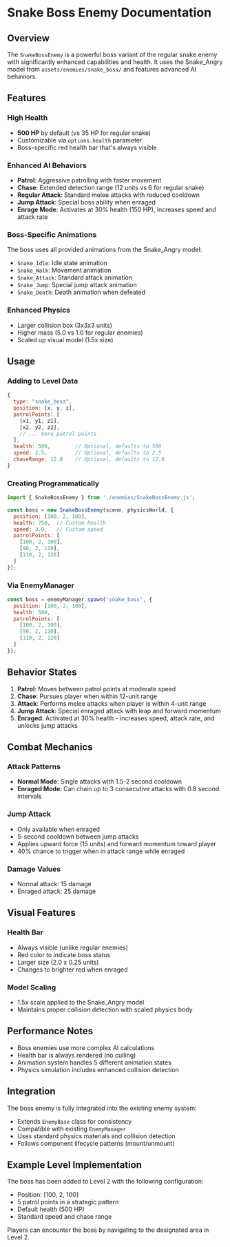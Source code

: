 # Snake Boss Enemy Documentation

## Overview

The `SnakeBossEnemy` is a powerful boss variant of the regular snake enemy with significantly enhanced capabilities and health. It uses the Snake_Angry model from `assets/enemies/snake_boss/` and features advanced AI behaviors.

## Features

### High Health
- **500 HP** by default (vs 35 HP for regular snake)
- Customizable via `options.health` parameter
- Boss-specific red health bar that's always visible

### Enhanced AI Behaviors
- **Patrol**: Aggressive patrolling with faster movement
- **Chase**: Extended detection range (12 units vs 6 for regular snake)
- **Regular Attack**: Standard melee attacks with reduced cooldown
- **Jump Attack**: Special boss ability when enraged
- **Enrage Mode**: Activates at 30% health (150 HP), increases speed and attack rate

### Boss-Specific Animations
The boss uses all provided animations from the Snake_Angry model:
- `Snake_Idle`: Idle state animation
- `Snake_Walk`: Movement animation
- `Snake_Attack`: Standard attack animation
- `Snake_Jump`: Special jump attack animation
- `Snake_Death`: Death animation when defeated

### Enhanced Physics
- Larger collision box (3x3x3 units)
- Higher mass (5.0 vs 1.0 for regular enemies)
- Scaled up visual model (1.5x size)

## Usage

### Adding to Level Data

```javascript
{
  type: "snake_boss",
  position: [x, y, z],
  patrolPoints: [
    [x1, y1, z1],
    [x2, y2, z2],
    // ... more patrol points
  ],
  health: 500,        // Optional, defaults to 500
  speed: 2.5,         // Optional, defaults to 2.5
  chaseRange: 12.0    // Optional, defaults to 12.0
}
```

### Creating Programmatically

```javascript
import { SnakeBossEnemy } from './enemies/SnakeBossEnemy.js';

const boss = new SnakeBossEnemy(scene, physicsWorld, {
  position: [100, 2, 100],
  health: 750,  // Custom health
  speed: 3.0,   // Custom speed
  patrolPoints: [
    [100, 2, 100],
    [90, 2, 110],
    [110, 2, 120]
  ]
});
```

### Via EnemyManager

```javascript
const boss = enemyManager.spawn('snake_boss', {
  position: [100, 2, 100],
  health: 500,
  patrolPoints: [
    [100, 2, 100],
    [90, 2, 110],
    [110, 2, 120]
  ]
});
```

## Behavior States

1. **Patrol**: Moves between patrol points at moderate speed
2. **Chase**: Pursues player when within 12-unit range
3. **Attack**: Performs melee attacks when player is within 4-unit range
4. **Jump Attack**: Special enraged attack with leap and forward momentum
5. **Enraged**: Activated at 30% health - increases speed, attack rate, and unlocks jump attacks

## Combat Mechanics

### Attack Patterns
- **Normal Mode**: Single attacks with 1.5-2 second cooldown
- **Enraged Mode**: Can chain up to 3 consecutive attacks with 0.8 second intervals

### Jump Attack
- Only available when enraged
- 5-second cooldown between jump attacks
- Applies upward force (15 units) and forward momentum toward player
- 40% chance to trigger when in attack range while enraged

### Damage Values
- Normal attack: 15 damage
- Enraged attack: 25 damage

## Visual Features

### Health Bar
- Always visible (unlike regular enemies)
- Red color to indicate boss status
- Larger size (2.0 x 0.25 units)
- Changes to brighter red when enraged

### Model Scaling
- 1.5x scale applied to the Snake_Angry model
- Maintains proper collision detection with scaled physics body

## Performance Notes

- Boss enemies use more complex AI calculations
- Health bar is always rendered (no culling)
- Animation system handles 5 different animation states
- Physics simulation includes enhanced collision detection

## Integration

The boss enemy is fully integrated into the existing enemy system:
- Extends `EnemyBase` class for consistency
- Compatible with existing `EnemyManager`
- Uses standard physics materials and collision detection
- Follows component lifecycle patterns (mount/unmount)

## Example Level Implementation

The boss has been added to Level 2 with the following configuration:
- Position: [100, 2, 100]
- 5 patrol points in a strategic pattern
- Default health (500 HP)
- Standard speed and chase range

Players can encounter the boss by navigating to the designated area in Level 2.